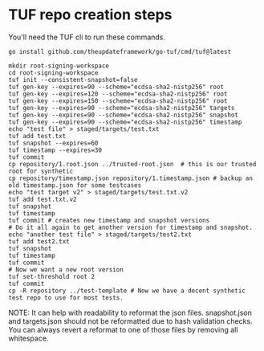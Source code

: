 
# TUF repo creation steps

You'll need the TUF cli to run these commands. 
```shell
go install github.com/theupdateframework/go-tuf/cmd/tuf@latest
```

```shell
mkdir root-signing-workspace
cd root-signing-workspace
tuf init --consistent-snapshot=false
tuf gen-key --expires=90 --scheme="ecdsa-sha2-nistp256" root
tuf gen-key --expires=120 --scheme="ecdsa-sha2-nistp256" root
tuf gen-key --expires=150 --scheme="ecdsa-sha2-nistp256" root
tuf gen-key --expires=90 --scheme="ecdsa-sha2-nistp256" targets
tuf gen-key --expires=90 --scheme="ecdsa-sha2-nistp256" snapshot
tuf gen-key --expires=90 --scheme="ecdsa-sha2-nistp256" timestamp
echo "test file" > staged/targets/test.txt
tuf add test.txt
tuf snapshot --expires=60
tuf timestamp --expires=30
tuf commit 
cp repository/1.root.json ../trusted-root.json  # this is our trusted root for synthetic
cp repository/timestamp.json repository/1.timestamp.json # backup an old timestamp.json for some testcases
echo "test target v2" > staged/targets/test.txt.v2
tuf add test.txt.v2
tuf snapshot
tuf timestamp
tuf commit # creates new timestamp and snapshot versions
# Do it all again to get another version for timestamp and snapshot.
echo "another test file" > staged/targets/test2.txt
tuf add test2.txt
tuf snapshot
tuf timestamp
tuf commit
# Now we want a new root version
tuf set-threshold root 2
tuf commit
cp -R repository ../test-template # Now we have a decent synthetic test repo to use for most tests.
```

NOTE:  It can help with readability to reformat the json files. snapshot.json and targets.json should not be reformatted
due to hash validation checks. You can always revert a reformat to one of those files by removing all whitespace.
